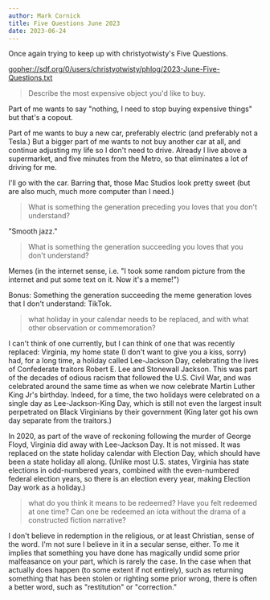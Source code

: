 ```yaml
---
author: Mark Cornick
title: Five Questions June 2023
date: 2023-06-24
---
```

Once again trying to keep up with christyotwisty's Five Questions.

[gopher://sdf.org/0/users/christyotwisty/phlog/2023-June-Five-Questions.txt](gopher://sdf.org/0/users/christyotwisty/phlog/2023-June-Five-Questions.txt)


> Describe the most expensive object you'd like to buy.

Part of me wants to say "nothing, I need to stop buying expensive things" but that's a copout.

Part of me wants to buy a new car, preferably electric (and preferably not a Tesla.) But a bigger part of me wants to not buy another car at all, and continue adjusting my life so I don't need to drive. Already I live above a supermarket, and five minutes from the Metro, so that eliminates a lot of driving for me.

I'll go with the car. Barring that, those Mac Studios look pretty sweet (but are also much, much more computer than I need.)

> What is something the generation preceding you loves that you don't understand?

"Smooth jazz."

> What is something the generation succeeding you loves that you don't understand?

Memes (in the internet sense, i.e. "I took some random picture from the internet and put some text on it. Now it's a meme!")

Bonus: Something the generation succeeding the meme generation loves that I don't understand: TikTok.

> what holiday in your calendar needs to be replaced, and with what other observation or commemoration?

I can't think of one currently, but I can think of one that was recently replaced: Virginia, my home state (I don't want to give you a kiss, sorry) had, for a long time, a holiday called Lee-Jackson Day, celebrating the lives of Confederate traitors Robert E. Lee and Stonewall Jackson. This was part of the decades of odious racism that followed the U.S. Civil War, and was celebrated around the same time as when we now celebrate Martin Luther King Jr's birthday. Indeed, for a time, the two holidays were celebrated on a single day as Lee-Jackson-King Day, which is still not even the largest insult perpetrated on Black Virginians by their government (King later got his own day separate from the traitors.)

In 2020, as part of the wave of reckoning following the murder of George Floyd, Virginia did away with Lee-Jackson Day. It is not missed. It was replaced on the state holiday calendar with Election Day, which should have been a state holiday all along. (Unlike most U.S. states, Virginia has state elections in odd-numbered years, combined with the even-numbered federal election years, so there is an election every year, making Election Day work as a holiday.)

> what do you think it means to be redeemed? Have you felt redeemed at one time? Can one be redeemed an iota without the drama of a constructed fiction narrative?

I don't believe in redemption in the religious, or at least Christian, sense of the word. I'm not sure I believe in it in a secular sense, either. To me it implies that something you have done has magically undid some prior malfeasance on your part, which is rarely the case.  In the case when that actually does happen (to some extent if not entirely), such as returning something that has been stolen or righting some prior wrong, there is often a better word, such as "restitution" or "correction."
